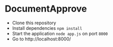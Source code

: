 # DocumentApprove

- Clone this repository 
- Install dependencies `npm install`
- Start the application `node app.js` on port `8000`
- Go to http://localhost:8000/
